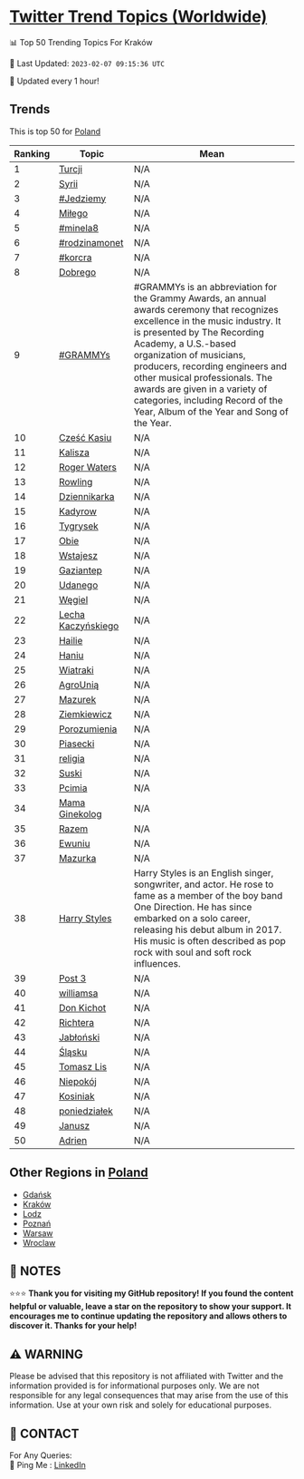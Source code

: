 [Twitter Trend Topics (Worldwide)](https://github.com/ErcinDedeoglu/Twitter-Trend-Topics)
==========


📊 Top 50 Trending Topics For Kraków

📆 Last Updated: `2023-02-07 09:15:36 UTC`

🔧 Updated every 1 hour!


## Trends

This is top 50 for [Poland](</Poland>)

| Ranking | Topic | Mean |
| ------- | ------------ | ------------ |
| 1 | [Turcji](http://twitter.com/search?q=Turcji) | N/A |
| 2 | [Syrii](http://twitter.com/search?q=Syrii) | N/A |
| 3 | [#Jedziemy](http://twitter.com/search?q=%23Jedziemy) | N/A |
| 4 | [Miłego](http://twitter.com/search?q=Mi%c5%82ego) | N/A |
| 5 | [#minela8](http://twitter.com/search?q=%23minela8) | N/A |
| 6 | [#rodzinamonet](http://twitter.com/search?q=%23rodzinamonet) | N/A |
| 7 | [#korcra](http://twitter.com/search?q=%23korcra) | N/A |
| 8 | [Dobrego](http://twitter.com/search?q=Dobrego) | N/A |
| 9 | [#GRAMMYs](http://twitter.com/search?q=%23GRAMMYs) | #GRAMMYs is an abbreviation for the Grammy Awards, an annual awards ceremony that recognizes excellence in the music industry. It is presented by The Recording Academy, a U.S.-based organization of musicians, producers, recording engineers and other musical professionals. The awards are given in a variety of categories, including Record of the Year, Album of the Year and Song of the Year. |
| 10 | [Cześć Kasiu](http://twitter.com/search?q=Cze%c5%9b%c4%87+Kasiu) | N/A |
| 11 | [Kalisza](http://twitter.com/search?q=Kalisza) | N/A |
| 12 | [Roger Waters](http://twitter.com/search?q=Roger+Waters) | N/A |
| 13 | [Rowling](http://twitter.com/search?q=Rowling) | N/A |
| 14 | [Dziennikarka](http://twitter.com/search?q=Dziennikarka) | N/A |
| 15 | [Kadyrow](http://twitter.com/search?q=Kadyrow) | N/A |
| 16 | [Tygrysek](http://twitter.com/search?q=Tygrysek) | N/A |
| 17 | [Obie](http://twitter.com/search?q=Obie) | N/A |
| 18 | [Wstajesz](http://twitter.com/search?q=Wstajesz) | N/A |
| 19 | [Gaziantep](http://twitter.com/search?q=Gaziantep) | N/A |
| 20 | [Udanego](http://twitter.com/search?q=Udanego) | N/A |
| 21 | [Węgiel](http://twitter.com/search?q=W%c4%99giel) | N/A |
| 22 | [Lecha Kaczyńskiego](http://twitter.com/search?q=Lecha+Kaczy%c5%84skiego) | N/A |
| 23 | [Hailie](http://twitter.com/search?q=Hailie) | N/A |
| 24 | [Haniu](http://twitter.com/search?q=Haniu) | N/A |
| 25 | [Wiatraki](http://twitter.com/search?q=Wiatraki) | N/A |
| 26 | [AgroUnią](http://twitter.com/search?q=AgroUni%c4%85) | N/A |
| 27 | [Mazurek](http://twitter.com/search?q=Mazurek) | N/A |
| 28 | [Ziemkiewicz](http://twitter.com/search?q=Ziemkiewicz) | N/A |
| 29 | [Porozumienia](http://twitter.com/search?q=Porozumienia) | N/A |
| 30 | [Piasecki](http://twitter.com/search?q=Piasecki) | N/A |
| 31 | [religia](http://twitter.com/search?q=religia) | N/A |
| 32 | [Suski](http://twitter.com/search?q=Suski) | N/A |
| 33 | [Pcimia](http://twitter.com/search?q=Pcimia) | N/A |
| 34 | [Mama Ginekolog](http://twitter.com/search?q=Mama+Ginekolog) | N/A |
| 35 | [Razem](http://twitter.com/search?q=Razem) | N/A |
| 36 | [Ewuniu](http://twitter.com/search?q=Ewuniu) | N/A |
| 37 | [Mazurka](http://twitter.com/search?q=Mazurka) | N/A |
| 38 | [Harry Styles](http://twitter.com/search?q=Harry+Styles) | Harry Styles is an English singer, songwriter, and actor. He rose to fame as a member of the boy band One Direction. He has since embarked on a solo career, releasing his debut album in 2017. His music is often described as pop rock with soul and soft rock influences. |
| 39 | [Post 3](http://twitter.com/search?q=Post+3) | N/A |
| 40 | [williamsa](http://twitter.com/search?q=williamsa) | N/A |
| 41 | [Don Kichot](http://twitter.com/search?q=Don+Kichot) | N/A |
| 42 | [Richtera](http://twitter.com/search?q=Richtera) | N/A |
| 43 | [Jabłoński](http://twitter.com/search?q=Jab%c5%82o%c5%84ski) | N/A |
| 44 | [Śląsku](http://twitter.com/search?q=%c5%9al%c4%85sku) | N/A |
| 45 | [Tomasz Lis](http://twitter.com/search?q=Tomasz+Lis) | N/A |
| 46 | [Niepokój](http://twitter.com/search?q=Niepok%c3%b3j) | N/A |
| 47 | [Kosiniak](http://twitter.com/search?q=Kosiniak) | N/A |
| 48 | [poniedziałek](http://twitter.com/search?q=poniedzia%c5%82ek) | N/A |
| 49 | [Janusz](http://twitter.com/search?q=Janusz) | N/A |
| 50 | [Adrien](http://twitter.com/search?q=Adrien) | N/A |



## Other Regions in [Poland](</Poland>)

* [Gdańsk](</Poland/Gdańsk.md>)
* [Kraków](</Poland/Kraków.md>)
* [Lodz](</Poland/Lodz.md>)
* [Poznań](</Poland/Poznań.md>)
* [Warsaw](</Poland/Warsaw.md>)
* [Wroclaw](</Poland/Wroclaw.md>)



## 📝 NOTES

⭐⭐⭐ **Thank you for visiting my GitHub repository! If you found the content helpful or valuable, leave a star on the repository to show your support. It encourages me to continue updating the repository and allows others to discover it. Thanks for your help!**


## ⚠️ WARNING

Please be advised that this repository is not affiliated with Twitter and the information provided is for informational purposes only. We are not responsible for any legal consequences that may arise from the use of this information. Use at your own risk and solely for educational purposes.


## 📨 CONTACT

 For Any Queries:  
            🏓 Ping Me : [LinkedIn](https://www.linkedin.com/in/ercindedeoglu/)
